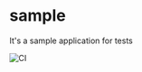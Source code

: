 # sample
It's a sample application for tests

![CI](https://github.com/iupay/sample/workflows/CI/badge.svg)

